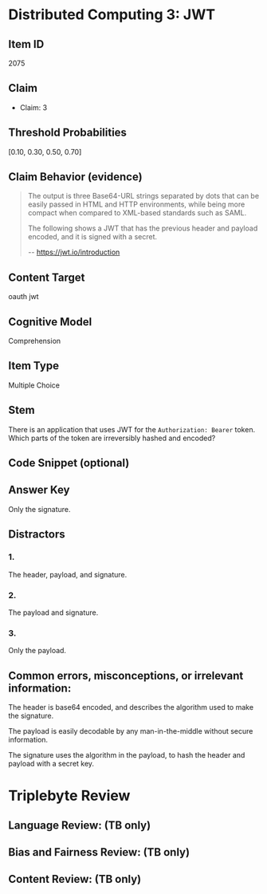 # Distributed Computing 3: JWT


## Item ID
2075

## Claim

-   Claim: 3

## Threshold Probabilities
[0.10, 0.30, 0.50, 0.70]

## Claim Behavior (evidence)

> The output is three Base64-URL strings separated by dots that can be easily passed in HTML and HTTP environments, while being more compact when compared to XML-based standards such as SAML.
>
> The following shows a JWT that has the previous header and payload encoded, and it is signed with a secret. 
>
> -- https://jwt.io/introduction

## Content Target
oauth
jwt


## Cognitive Model
Comprehension


## Item Type
Multiple Choice


## Stem
There is an application that uses JWT for the `Authorization: Bearer` token.  
Which parts of the token are irreversibly hashed and encoded?


## Code Snippet (optional)



## Answer Key
Only the signature.


## Distractors
### 1.
The header, payload, and signature.


### 2.
The payload and signature.


### 3.
Only the payload.


## Common errors, misconceptions, or irrelevant information:

The header is base64 encoded, and describes the algorithm used to make the signature.

The payload is easily decodable by any man-in-the-middle without secure information.

The signature uses the algorithm in the payload, to hash the header and payload with a secret key.


# Triplebyte Review


## Language Review: (TB only)


## Bias and Fairness Review: (TB only)


## Content Review: (TB only)

